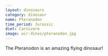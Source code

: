 ```yaml
---
layout: dinosaurs
category: dinosaur
name: Pteranodon
time_period: Jurassic
diet: Carnivore
image: air-dinos/pteranodon.jpg
---
```


The Pteranodon is an amazing flying dinosaur!

